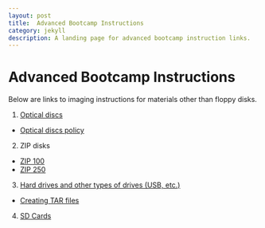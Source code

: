 ```yaml
---
layout: post
title:  Advanced Bootcamp Instructions
category: jekyll 
description: A landing page for advanced bootcamp instruction links. 
---
```


# Advanced Bootcamp Instructions

Below are links to imaging instructions for materials other than floppy disks.

1. [Optical discs](https://bedwards254.github.io/testBDBC/jekyll/2019/01/28/Optical-discs.html)
  * [Optical discs policy](https://bedwards254.github.io/testBDBC/jekyll/2019/01/28/Optical-discs-policy.html)
2. ZIP disks
  * [ZIP 100](https://bedwards254.github.io/testBDBC/jekyll/2019/01/28/ZIP-100-Disks.html)
  * [ZIP 250](https://bedwards254.github.io/testBDBC/jekyll/2019/01/18/ZIP-250-Disks.html)
3. [Hard drives and other types of drives (USB, etc.)](https://bedwards254.github.io/testBDBC/jekyll/2019/01/28/Imaging-Drives.html)
  * [Creating TAR files](https://bedwards254.github.io/testBDBC/jekyll/2019/01/29/TAR-files.html)
4. [SD Cards](https://bedwards254.github.io/testBDBC/jekyll/2019/01/28/SD-Cards.html)
